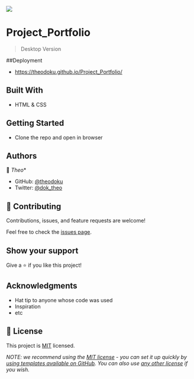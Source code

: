 
![](https://img.shields.io/badge/Microverse-blueviolet)

# Project_Portfolio

> Desktop Version

##Deployment
- https://theodoku.github.io/Project_Portfolio/

## Built With

- HTML & CSS


## Getting Started

* Clone the repo and open in browser

## Authors

👤 *Theo**

- GitHub: [@theodoku](https://github.com/theodoku)
- Twitter: [@dok_theo](https://twitter.com/Theo_dok)


## 🤝 Contributing

Contributions, issues, and feature requests are welcome!

Feel free to check the [issues page](../../issues/).

## Show your support

Give a ⭐️ if you like this project!

## Acknowledgments

- Hat tip to anyone whose code was used
- Inspiration
- etc

## 📝 License

This project is [MIT](./MIT.md) licensed.

_NOTE: we recommend using the [MIT license](https://choosealicense.com/licenses/mit/) - you can set it up quickly by [using templates available on GitHub](https://docs.github.com/en/communities/setting-up-your-project-for-healthy-contributions/adding-a-license-to-a-repository). You can also use [any other license](https://choosealicense.com/licenses/) if you wish._
